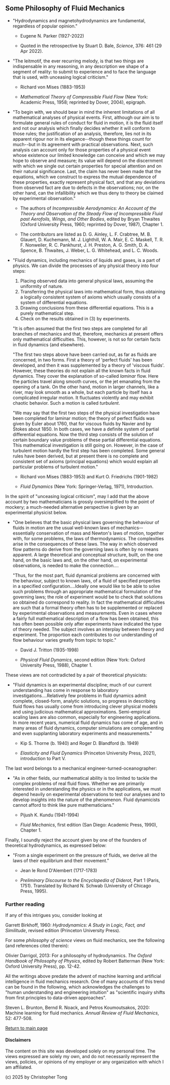 ## Some Philosophy of Fluid Mechanics

- "Hydrodynamics and magnetohydrodynamics are fundamental, regardless of popular opinion."

  - Eugene N. Parker (1927-2022)

  - Quoted in the retrospective by Stuart D. Bale, *Science*, 376: 461 (29 Apr 2022).

- "The leitmotif, the ever recurring melody, is that two things are indispensable in any reasoning, in any description we shape of a segment of reality: to submit to experience and to face the language that is used, with unceasing logical criticism."

  - Richard von Mises (1883-1953)
    
  - *Mathematical Theory of Compressible Fluid Flow* (New York: Academic Press, 1958; reprinted by Dover, 2004), epigraph.

- "To begin with, we should bear in mind the inherent limitations of all mathematical analyses of physical events.  First, although our aim is to formulate general rules of conduct for fluid in motion, it is the fluid itself and not our analysis which finally
decides whether it will conform to those rules; the justification of an analysis, therefore, lies not in its apparent rigour nor in its elegance--though these things count for much--but in its agreement with practical observations.  Next, such analysis can
account only for those properties of a physical event whose existence our limited knowledge can conceive and which we may hope to observe and measure; its value will depend on the discernment with which we single out certain properties for special attention and
on their natural significance.  Last, the claim has never been made that the equations, which we construct to express the mutual dependence of these properties, exactly represent physical fact, and that any deviations from observed fact are due to defects in
the observations; nor, on the other hand, can the infallibility which we thus deny to theory be claimed by experimental observation."

  - The authors of *Incompressible Aerodynamics:  An Account of the Theory and Observation of the Steady Flow of Incompressible Fluid past Aerofoils, Wings, and Other Bodies*, edited by Bryan Thwaites (Oxford University Press, 1960; reprinted by Dover, 1987), Chapter 1.
 
  - The contributors are listed as D. G. Ainley, L. F. Crabtree, M. B. Glauert, D. Kuchemann, M. J. Lighthill, W. A. Mair, E. C. Maskell, T. R. F. Nonweiler, R. C. Pankhurst, J. H. Preston, A. G. Smith, D. A. Spence, B. Thwaites, J. Weber, L. G. Whitehead, and L. C. Woods.

- "Fluid dynamics, including mechanics of liquids and gases, is a part of physics.  We can divide the processes of any physical theory into four steps:
    1.  Placing observed data into general physical laws, assuming the uniformity of nature.
    2.  Transferring the physical laws into mathematical form, thus obtaining a logically consistent system of axioms which usually consists of a system of differential equations.
    3.  Drawing conclusions from these differential equations.  This is a purely mathematical step.
    4.  Check on the results obtained in (3) by experiments.
  
  "It is often assumed that the first two steps are completed for all branches of mechanics and that, therefore, mechanics at present offers only mathematical difficulties.  This, however, is not so for certain facts in fluid dynamics (and elsewhere).

  "The first two steps above have been carried out, as far as fluids are concerned, in two forms.  First a theory of 'perfect fluids' has been developed, and then it was supplemented by a theory of 'viscous fluids'.  However, these
  theories do not explain all the known facts in fluid dynamics.  They cover the explanation of so-called *laminar* flow.  Here the particles travel along smooth curves, or the jet emanating from the opening of a tank.  On the other
  hand, motion in larger channels, like a river, may look smooth as a whole, but each particle by itself has a complicated irregular motion.  It fluctuates violently and may exhibit chaotic behavior.  Such a motion is called *turbulent*.

  "We may say that the first two steps of the physical investigation have been completed for laminar motion; the theory of perfect fluids was given by Euler about 1760, that for viscous fluids by Navier and by Stokes about 1850.  In both cases, we have
  a definite system of partial differential equations.  Now the third step consists of the solution of certain boundary value problems of these partial differential equations.  This mathematical investigation is still going on.  However, in the case of
  turbulent motion hardly the first step has been completed.  Some general rules have been derived, but at present there is no complete and consistent set of axioms (principal equations) which would explain all particular problems of turbulent motion."

  - Richard von Mises (1883-1953) and Kurt O. Friedrichs (1901-1982)
 
  - *Fluid Dynamics* (New York:  Springer-Verlag, 1971), Introduction.

In the spirit of "unceasing logical criticism", may I add that the above account by two mathematicians is grossly oversimplified to the point of mockery; a much-needed alternative perspective is given by an experimental physicist below.

- "One believes that the basic physical laws governing the behaviour of fluids in motion are the usual well-known laws of mechanics--essentially conservation of mass and Newton's laws of motion, together with, for some problems, the laws of thermodynamics.
The complexities arise in the consequences of these laws.  The way in which observed flow patterns do derive from the governing laws is often by no means apparent.  A large theoretical and conceptual structure, built, on the one hand, on the basic laws and, on
the other hand, on experimental observations, is needed to make the connection....

  "Thus, for the most part, fluid dynamical problems are concerned with the behaviour, subject to known laws, of a fluid of specified properties in a specified configuration....Ideally one would like to be able to solve such problems through an appropriate mathematical formulation of the governing laws; the role of experiment would be to check that solutions so obtained do correspond to reality.  In fact the mathematical difficulties are such that a formal theory often has to be supplemented or replaced by experimental observations
and measurements.  Even in cases where a fairly full mathematical description of a flow has been obtained, this has often been possible only after experiments have indicated the type of theory needed.  The subject involves an interplay between theory and experiment.
The proportion each contributes to our understanding of flow behaviour varies greatly from topic to topic."

  - David J. Tritton (1935-1998)
 
  - *Physical Fluid Dynamics*, second edition (New York:  Oxford University Press, 1988), Chapter 1.

These views are not contradicted by a pair of theoretical physicists:

- "Fluid dynamics is an experimental discipline; much of our current understanding has come in response to laboratory investigations....Relatively few problems in fluid dynamics admit complete, closed-form, analytic solutions, so progress in describing fluid flows has usually come from introducing clever physical models and using judicious mathematical approximations.  Semi-empirical scaling laws are also common, especially for engineering applications.  In more recent years, numerical fluid dynamics has come of age, and in many areas of fluid dynamics, computer simulations are complementing and even supplanting laboratory experiments and measurements."

  - Kip S. Thorne (b. 1940) and Roger D. Blandford (b. 1949)
 
  - *Elasticity and Fluid Dynamics* (Princeton University Press, 2021), introduction to Part V.

The last word belongs to a mechanical engineer-turned-oceanographer:

- "As in other fields, our mathematical ability is too limited to tackle the complex problems of real fluid flows.  Whether we are primarily interested in understanding the physics or in the applications, we must depend heavily on experimental observations to test our analyses and to develop insights into the nature of the phenomenon.  Fluid dynamicists cannot afford to think like pure mathematicians."

  - Pijush K. Kundu (1941-1994)
 
  - *Fluid Mechanics*, first edition (San Diego:  Academic Press, 1990), Chapter 1.

Finally, I soundly reject the account given by one of the founders of theoretical hydrodynamics, as expressed below:

- "From a single experiment on the pressure of fluids, we derive all the laws of their equilibrium and their movement."

  - Jean le Rond D'Alembert (1717-1783)
 
  - *Preliminary Discourse to the Encyclopedia of Diderot*, Part 1 (Paris, 1751).  Translated by Richard N. Schwab (University of Chicago Press, 1995).


### Further reading

If any of this intrigues you, consider looking at

Garrett Birkhoff, 1960:  *Hydrodynamics:  A Study in Logic, Fact, and Similitude*, revised edition (Princeton University Press).

For some *philosophy of science* views on fluid mechanics, see the following (and references cited therein):

Olivier Darrigol, 2013:  For a philosophy of hydrodynamics.  *The Oxford Handbook of Philosophy of Physics*, edited by Robert Batterman (New York:  Oxford University Press), pp. 12-42.

All the writings above predate the advent of machine learning and artificial intelligence in fluid mechanics research.  One of many accounts of this trend can be found in the following, which acknowledges the challenges to "human understanding and engineering intuition" as "scientific inquiry shifts from first principles to data-driven approaches".

Steven L. Brunton, Bernd R. Noack, and Petros Koumoutsakos, 2020:  Machine learning for fluid mechanics.  *Annual Review of Fluid Mechanics*, 52:  477-508.


[Return to main page](https://hydrodynamicstability.github.io/Invitation-to-Hydrodynamics/)

#### Disclaimers

The content on this site was developed solely on my personal time. The views expressed are solely my own, and do not necessarily represent the views, policies, or opinions of my employer or any organization with which I am affiliated.

(c) 2025 by Christopher Tong

